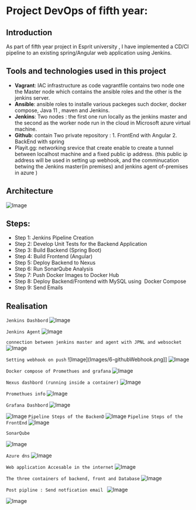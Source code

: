 # Project DevOps of fifth year:


## Introduction

As part of fifth year project in Esprit university , I have implemented a CD/CI pipeline to an existing spring/Angular web application using Jenkins.

## Tools and technologies used in this project


- **Vagrant**:  IAC infrastructure as code vagrantfile contains two node one the Master node which contains the ansible roles and the other is the jenkins server.
- **Ansible**: ansible roles to installe various packeges such docker, docker compose, Java 11 , maven and Jenkins.
- **Jenkins**: Two nodes : the first one run locally as the jenkins master and the second as the worker node run in the cloud in Microsoft azure virtual machine.
- **Github**: contain Two private repository :
         1. FrontEnd with Angular
         2. BackEnd with spring
- Playit.gg: networking srevice that create enable to create a tunnel between localhost machine and a fixed public ip address. (this public ip address will be used in setting up webhook, and the comminucation betwing the Jenkins master(in premises) and jenkins agent  of-premises in azure )


## Architecture


![Image](Images/arch.png)


## Steps:
- Step 1: Jenkins Pipeline Creation
- Step 2: Develop Unit Tests for the Backend Application   
- Step 3: Build Backend (Spring Boot)
- Step 4: Build Frontend (Angular)
- Step 5: Deploy Backend to Nexus
- Step 6: Run SonarQube Analysis
- Step 7: Push Docker Images to Docker Hub
- Step 8: Deploy Backend/Frontend with MySQL using  Docker Compose
- Step 9: Send Emails


## Realisation

`Jenkins Dashbord` 
![Image](Images/1-JenkinsDash.png)

`Jenkins Agent`
![Image](Images/azure_dash.png)

`connection between jenkins master and agent with JPNL and websocket`
![Image](Images/connectionToAgent.png)

`Setting webhook on push`
![Image](Images/6-githubWebhook.png]]
![Image](Images/6-githubWebhookTWO.png)

`Docker compose of Promethues and grafana`
![Image](Images/3-promtehus_grafana_nexusContainers.png)

`Nexus dashbord (running inside a container)`
![Image](Images/4-nexus.png)


`Promethues info`
![Image](Images/5-prometheus.png)

`Grafana Dashbord`
![Image](Images/grafana.png)

![Image](Images/grafanaTWO.png)
`Pipeline Steps of the BackenD`
![Image](Images/7-diagram.png)
`Pipeline Steps of the FrontEnd`
![Image](Images/diagramFront.png)

`SonarQube`

![Image](Images/Sonar.png)

`Azure dns`
![Image](Images/8-deploy.png)

`Web application Accesable in the internet`
![Image](Images/9-deploy.png)

`The three containers of backend, front and Database`
![Image](Images/containerInsideTheAgent.png)

`Post pipline : Send notfication email `
![Image](Images/emailnotification.png)

![Image](Images/notificationFront.png)



